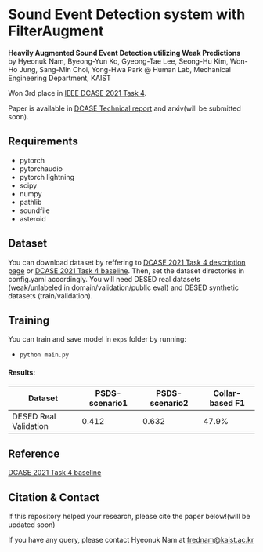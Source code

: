# Sound Event Detection system with FilterAugment

**Heavily Augmented Sound Event Detection utilizing Weak Predictions**<br>
by Hyeonuk Nam, Byeong-Yun Ko, Gyeong-Tae Lee, Seong-Hu Kim, Won-Ho Jung, Sang-Min Choi, Yong-Hwa Park @ Human Lab, Mechanical Engineering Department, KAIST

Won 3rd place in [IEEE DCASE 2021 Task 4](http://dcase.community/challenge2021/task-sound-event-detection-and-separation-in-domestic-environments-results).

Paper is available in [DCASE Technical report](http://dcase.community/documents/challenge2021/technical_reports/DCASE2021_Nam_41_t4.pdf) and arxiv(will be submitted soon).

## Requirements
- pytorch
- pytorchaudio
- pytorch lightning
- scipy
- numpy
- pathlib
- soundfile
- asteroid

## Dataset
You can download dataset by reffering to [DCASE 2021 Task 4 description page](http://dcase.community/challenge2021/task-sound-event-detection-and-separation-in-domestic-environments) or [DCASE 2021 Task 4 baseline](https://github.com/DCASE-REPO/DESED_task). Then, set the dataset directories in config.yaml accordingly. You will need DESED real datasets (weak/unlabeled in domain/validation/public eval) and DESED synthetic datasets (train/validation).

## Training
You can train and save model in `exps` folder by running:
- `python main.py`

#### Results:

Dataset              | PSDS-scenario1 | PSDS-scenario2 | Collar-based F1
---------------------|----------------|----------------|-----------------
DESED Real Validation| 0.412          | 0.632          | 47.9%

## Reference
[DCASE 2021 Task 4 baseline](https://github.com/DCASE-REPO/DESED_task)

## Citation & Contact
If this repository helped your research, please cite the paper below!(will be updated soon)

If you have any query, please contact Hyeonuk Nam at frednam@kaist.ac.kr

